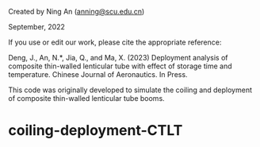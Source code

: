 Created by Ning An (anning@scu.edu.cn)

September, 2022

If you use or edit our work, please cite the appropriate reference:

Deng, J., An, N.*, Jia, Q., and Ma, X. (2023) Deployment analysis of composite thin-walled lenticular tube with effect of storage time and temperature. Chinese Journal of Aeronautics. In Press.

This code was originally developed to simulate the coiling and deployment of composite thin-walled lenticular tube booms.

# coiling-deployment-CTLT
